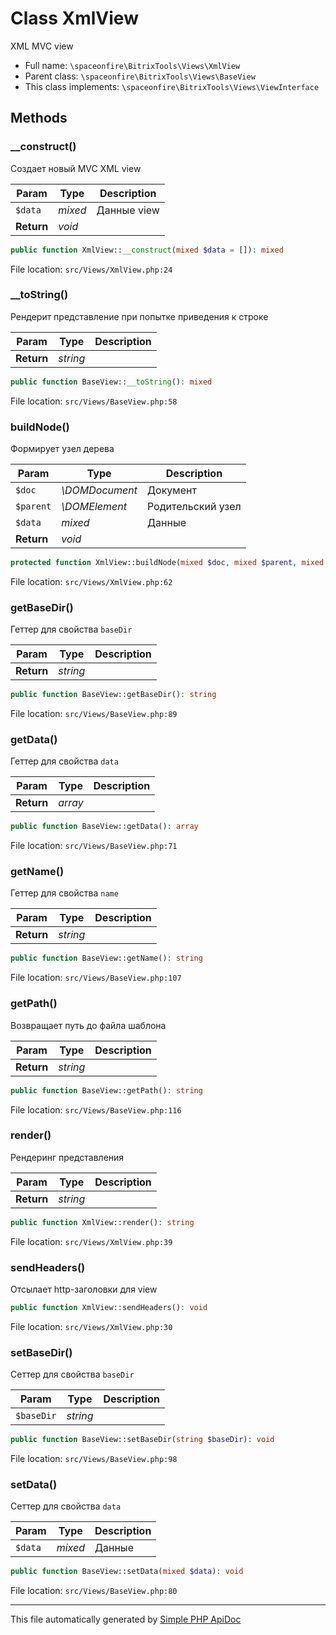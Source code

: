 # Class XmlView

XML MVC view

-   Full name: `\spaceonfire\BitrixTools\Views\XmlView`
-   Parent class: `\spaceonfire\BitrixTools\Views\BaseView`
-   This class implements: `\spaceonfire\BitrixTools\Views\ViewInterface`

## Methods

### \_\_construct()

Создает новый MVC XML view

| Param      | Type    | Description |
| ---------- | ------- | ----------- |
| `$data`    | _mixed_ | Данные view |
| **Return** | _void_  |             |

```php
public function XmlView::__construct(mixed $data = []): mixed
```

File location: `src/Views/XmlView.php:24`

### \_\_toString()

Рендерит представление при попытке приведения к строке

| Param      | Type     | Description |
| ---------- | -------- | ----------- |
| **Return** | _string_ |             |

```php
public function BaseView::__toString(): mixed
```

File location: `src/Views/BaseView.php:58`

### buildNode()

Формирует узел дерева

| Param      | Type           | Description       |
| ---------- | -------------- | ----------------- |
| `$doc`     | _\DOMDocument_ | Документ          |
| `$parent`  | _\DOMElement_  | Родительский узел |
| `$data`    | _mixed_        | Данные            |
| **Return** | _void_         |                   |

```php
protected function XmlView::buildNode(mixed $doc, mixed $parent, mixed $data): void
```

File location: `src/Views/XmlView.php:62`

### getBaseDir()

Геттер для свойства `baseDir`

| Param      | Type     | Description |
| ---------- | -------- | ----------- |
| **Return** | _string_ |             |

```php
public function BaseView::getBaseDir(): string
```

File location: `src/Views/BaseView.php:89`

### getData()

Геттер для свойства `data`

| Param      | Type    | Description |
| ---------- | ------- | ----------- |
| **Return** | _array_ |             |

```php
public function BaseView::getData(): array
```

File location: `src/Views/BaseView.php:71`

### getName()

Геттер для свойства `name`

| Param      | Type     | Description |
| ---------- | -------- | ----------- |
| **Return** | _string_ |             |

```php
public function BaseView::getName(): string
```

File location: `src/Views/BaseView.php:107`

### getPath()

Возвращает путь до файла шаблона

| Param      | Type     | Description |
| ---------- | -------- | ----------- |
| **Return** | _string_ |             |

```php
public function BaseView::getPath(): string
```

File location: `src/Views/BaseView.php:116`

### render()

Рендеринг представления

| Param      | Type     | Description |
| ---------- | -------- | ----------- |
| **Return** | _string_ |             |

```php
public function XmlView::render(): string
```

File location: `src/Views/XmlView.php:39`

### sendHeaders()

Отсылает http-заголовки для view

```php
public function XmlView::sendHeaders(): void
```

File location: `src/Views/XmlView.php:30`

### setBaseDir()

Сеттер для свойства `baseDir`

| Param      | Type     | Description |
| ---------- | -------- | ----------- |
| `$baseDir` | _string_ |             |

```php
public function BaseView::setBaseDir(string $baseDir): void
```

File location: `src/Views/BaseView.php:98`

### setData()

Сеттер для свойства `data`

| Param   | Type    | Description |
| ------- | ------- | ----------- |
| `$data` | _mixed_ | Данные      |

```php
public function BaseView::setData(mixed $data): void
```

File location: `src/Views/BaseView.php:80`

---

This file automatically generated by [Simple PHP ApiDoc](https://github.com/spaceonfire/simple-php-apidoc)
